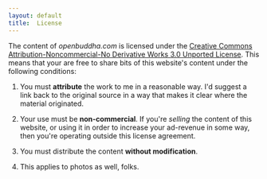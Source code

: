 ```yaml
---
layout: default
title:  License
---
```

The content of *openbuddha.com* is licensed under the <a href="http://creativecommons.org/licenses/by-nc-nd/3.0/">Creative Commons Attribution-Noncommercial-No Derivative Works 3.0 Unported License</a>. This means that your are free to share bits of this website's content under the following conditions:

1.  You must **attribute** the work to me in a reasonable way. I'd suggest a link back to the original source in a way that makes it clear where the  material originated.

2.  Your use must be **non-commercial**.  If you're _selling_ the content of this website, or using it in order to increase your ad-revenue in some way, then you're operating outside this license agreement.

3.  You must distribute the content **without modification**.

4.   This applies to photos as well, folks.

